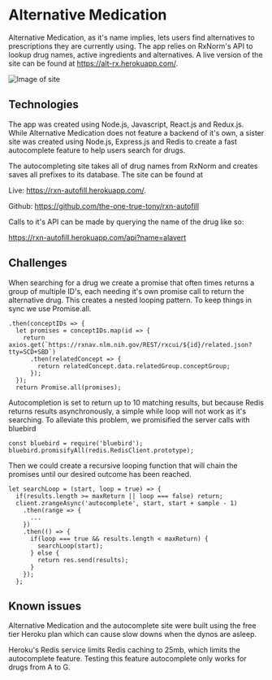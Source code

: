 # Alternative Medication

Alternative Medication, as it's name implies, lets users find alternatives to prescriptions they are currently using.  The app relies on RxNorm's API to lookup drug names, active ingredients and alternatives.  A live version of the site can be found at https://alt-rx.herokuapp.com/.

![Image of site](http://res.cloudinary.com/dkw3fxfzr/image/upload/v1502218050/gif03_uq4arv.gif)

## Technologies

The app was created using Node.js, Javascript, React.js and Redux.js.  While Alternative Medication does not feature a backend of it's own, a sister site was created using Node.js, Express.js and Redis to create a fast autocomplete feature to help users search for drugs.

The autocompleting site takes all of drug names from RxNorm and creates saves all prefixes to its database. The site can be found at

Live: https://rxn-autofill.herokuapp.com/.

Github: https://github.com/the-one-true-tony/rxn-autofill

Calls to it's API can be made by querying the name of the drug like so:

https://rxn-autofill.herokuapp.com/api?name=alavert

## Challenges

When searching for a drug we create a promise that often times returns a group of multiple ID's, each needing it's own promise call to return the alternative drug. This creates a nested looping pattern.  To keep things in sync we use Promise.all.

```
.then(conceptIDs => {
  let promises = conceptIDs.map(id => {
    return axios.get(`https://rxnav.nlm.nih.gov/REST/rxcui/${id}/related.json?tty=SCD+SBD`)
      .then(relatedConcept => {
        return relatedConcept.data.relatedGroup.conceptGroup;
      });
  });
  return Promise.all(promises);
```

Autocompletion is set to return up to 10 matching results, but because Redis returns results asynchronously, a simple while loop will not work as it's searching.  To alleviate this problem, we promisified the server calls with bluebird

```
const bluebird = require('bluebird');
bluebird.promisifyAll(redis.RedisClient.prototype);
```

Then we could create a recursive looping function that will chain the promises until our desired outcome has been reached.

```
let searchLoop = (start, loop = true) => {
  if(results.length >= maxReturn || loop === false) return;
  client.zrangeAsync('autocomplete', start, start + sample - 1)
    .then(range => {
      ...
    })
    .then(() => {
      if(loop === true && results.length < maxReturn) {
        searchLoop(start);
      } else {
        return res.send(results);
      }
    });
  };
```
## Known issues

Alternative Medication and the autocomplete site were built using the free tier Heroku plan which can cause slow downs when the dynos are asleep.

Heroku's Redis service limits Redis caching to 25mb, which limits the autocomplete feature.  Testing this feature autocomplete only works for drugs from A to G.
